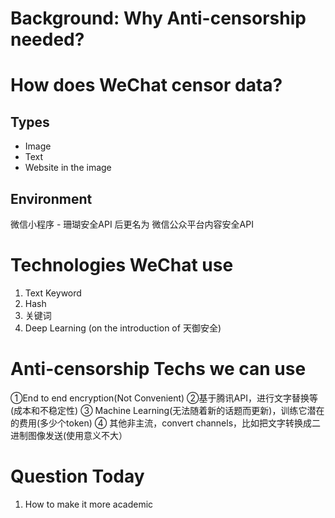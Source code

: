 # Background: Why Anti-censorship needed? 
# How does WeChat censor data?  
## Types 
- Image
- Text
- Website in the image
## Environment
微信小程序 - 珊瑚安全API 后更名为 微信公众平台内容安全API

##  
# Technologies WeChat use
1. Text Keyword
2. Hash
3. 关键词
4. Deep Learning (on the introduction of 天御安全)
# Anti-censorship Techs we can use
①End to end encryption(Not Convenient)
②基于腾讯API，进行文字替换等(成本和不稳定性)
③ Machine Learning(无法随着新的话题而更新)，训练它潜在的费用(多少个token)
④ 其他非主流，convert channels，比如把文字转换成二进制图像发送(使用意义不大）

# Question Today
1. How to make it more academic
